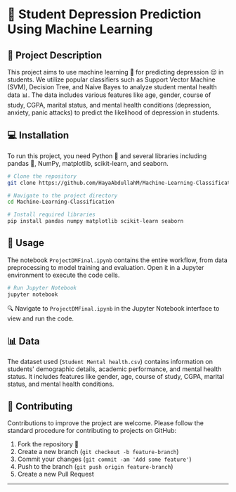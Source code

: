 
# 📘 Student Depression Prediction Using Machine Learning

## 📝 Project Description

This project  aims to use machine learning 🤖 for predicting depression 😔 in students. We utilize popular classifiers such as Support Vector Machine (SVM), Decision Tree, and Naive Bayes to analyze student mental health data 📊. The data includes various features like age, gender, course of study, CGPA, marital status, and mental health conditions (depression, anxiety, panic attacks) to predict the likelihood of depression in students.

## 💻 Installation

To run this project, you need Python 🐍 and several libraries including pandas 🐼, NumPy, matplotlib, scikit-learn, and seaborn.

```bash
# Clone the repository
git clone https://github.com/HayaAbdullahM/Machine-Learning-Classification.git

# Navigate to the project directory
cd Machine-Learning-Classification

# Install required libraries
pip install pandas numpy matplotlib scikit-learn seaborn
```

## 🚀 Usage

The notebook `ProjectDMFinal.ipynb` contains the entire workflow, from data preprocessing to model training and evaluation. Open it in a Jupyter environment to execute the code cells.

```bash
# Run Jupyter Notebook
jupyter notebook
```

🔍 Navigate to `ProjectDMFinal.ipynb` in the Jupyter Notebook interface to view and run the code.

## 📊 Data

The dataset used (`Student Mental health.csv`) contains information on students' demographic details, academic performance, and mental health status. It includes features like gender, age, course of study, CGPA, marital status, and mental health conditions.

## 👥 Contributing

Contributions to improve the project are welcome. Please follow the standard procedure for contributing to projects on GitHub:

1. Fork the repository 🍴
2. Create a new branch (`git checkout -b feature-branch`)
3. Commit your changes (`git commit -am 'Add some feature'`)
4. Push to the branch (`git push origin feature-branch`)
5. Create a new Pull Request



---
